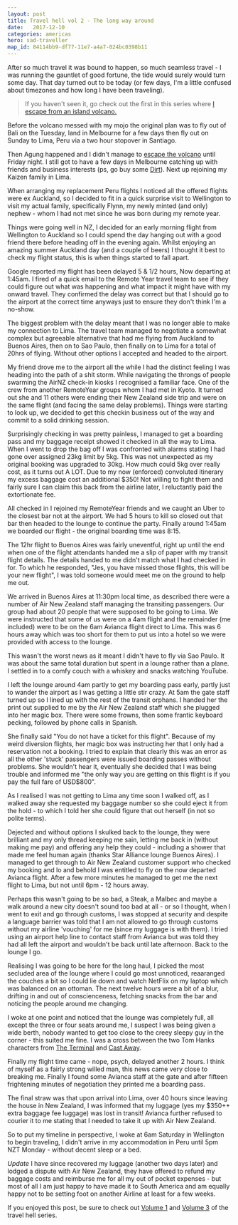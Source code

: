 ```yaml
---
layout: post
title: Travel hell vol 2 - The long way around
date:   2017-12-10
categories: americas
hero: sad-traveller
map_id: 84114bb9-df77-11e7-a4a7-024bc0398b11
---
```

After so much travel it was bound to happen, so much seamless travel - I was running the gauntlet of good fortune, the tide would surely would turn some day. That day turned out to be today (or few days, I'm a little confused about timezones and how long I have been traveling).

> If you haven't seen it, go check out the first in this series where [I escape from an island volcano.](/asia/2017/12/escape_from_the_volcano)

Before the volcano messed with my mojo the original plan was to fly out of Bali on the Tuesday, land in Melbourne for a few days then fly out on Sunday to Lima, Peru via a two hour stopover in Santiago.

Then Agung happened and I didn't manage to [escape the volcano](/asia/2017/12/escape_from_the_volcano) until Friday night. I still got to have a few days in Melbourne catching up with friends and business interests (ps, go buy some [Dirt](http://thedirtcompany.com.au/)). Next up rejoining my Kaizen family in Lima.

When arranging my replacement Peru flights I noticed all the offered flights were ex Auckland, so I decided to fit in a quick surprise visit to Wellington to visit my actual family, specifically Flynn, my newly minted (and only) nephew - whom I had not met since he was born during my remote year.

Things were going well in NZ, I decided for an early morning flight from Wellington to Auckland so I could spend the day hanging out with a good friend there before heading off in the evening again. Whilst enjoying an amazing summer Auckland day (and a couple of beers) I thought it best to check my flight status, this is when things started to fall apart.

Google reported my flight has been delayed 5 & 1/2 hours, Now departing at 1:45am. I fired of a quick email to the Remote Year travel team to see if they could figure out what was happening and what impact it might have with my onward travel. They confirmed the delay was correct but that I should go to the airport at the correct time anyways just to ensure they don't think I'm a no-show.

The biggest problem with the delay meant that I was no longer able to make my connection to Lima. The travel team managed to negotiate a somewhat complex but agreeable alternative that had me flying from Auckland to Buenos Aires, then on to Sao Paulo, then finally on to Lima for a total of 20hrs of flying. Without other options I accepted and headed to the airport.

My friend drove me to the airport all the while I had the distinct feeling I was heading into the path of a shit storm. While navigating the throngs of people swarming the AirNZ check-in kiosks I recognised a familiar face. One of the crew from another RemoteYear groups whom I had met in Kyoto. It turned out she and 11 others were ending their New Zealand side trip and were on the same flight (and facing the same delay problems). Things were starting to look up, we decided to get this checkin business out of the way and commit to a solid drinking session.

Surprisingly checking in was pretty painless, I managed to get a boarding pass and my baggage receipt showed it checked in all the way to Lima. When I went to drop the bag off I was confronted with alarms stating I had gone over assigned 23kg limit by 5kg. This was not unexpected as my original booking was upgraded to 30kg. How much could 5kg over really cost, as it turns out A LOT. Due to my now (enforced) convoluted itinerary my excess baggage cost an additional $350! Not willing to fight them and fairly sure I can claim this back from the airline later, I reluctantly paid the extortionate fee.

All checked in I rejoined my RemoteYear friends and we caught an Uber to the closest bar not at the airport. We had 5 hours to kill so closed out that bar then headed to the lounge to continue the party. Finally around 1:45am we boarded our flight - the original boarding time was 8:15.

The 12hr flight to Buenos Aires was fairly uneventful, right up until the end when one of the flight attendants handed me a slip of paper with my transit flight details. The details handed to me didn't match what I had checked in for. To which he responded, "Jes, you have missed those flights, this will be your new flight", I was told someone would meet me on the ground to help me out.

We arrived in Buenos Aires at 11:30pm local time, as described there were a number of Air New Zealand staff managing the transiting passengers. Our group had about 20 people that were supposed to be going to Lima. We were instructed that some of us were on a 4am flight and the remainder (me included) were to be on the 6am Avianca flight direct to Lima. This was 6 hours away which was too short for them to put us into a hotel so we were provided with access to the lounge.

This wasn't the worst news as it meant I didn't have to fly via Sao Paulo. It was about the same total duration but spent in a lounge rather than a plane. I settled in to a comfy couch with a whiskey and snacks watching YouTube.

I left the lounge around 4am partly to get my boarding pass early, partly just to wander the airport as I was getting a little stir crazy. At 5am the gate staff turned up so I lined up with the rest of the transit orphans. I handed her the print out supplied to me by the Air New Zealand staff which she plugged into her magic box. There were some frowns, then some frantic keyboard pecking, followed by phone calls in Spanish.

She finally said "You do not have a ticket for this flight". Because of my weird diversion flights, her magic box was instructing her that I only had a reservation not a booking. I tried to explain that clearly this was an error as all the other 'stuck' passengers were issued boarding passes without problems. She wouldn't hear it, eventually she decided that I was being trouble and informed me "the only way you are getting on this flight is if you pay the full fare of USD$800".

As I realised I was not getting to Lima any time soon I walked off, as I walked away she requested my baggage number so she could eject it from the hold - to which I told her she could figure that out herself (in not so polite terms).

Dejected and without options I skulked back to the lounge, they were brilliant and my only thread keeping me sain, letting me back in (without making me pay) and offering any help they could - including a shower that made me feel human again (thanks Star Alliance lounge Buenos Aires). I managed to get through to Air New Zealand customer support who checked my booking and lo and behold I was entitled to fly on the now departed Avianca flight. After a few more minutes he managed to get me the next flight to Lima, but not until 6pm - 12 hours away.

Perhaps this wasn't going to be so bad, a Steak, a Malbec and maybe a walk around a new city doesn't sound too bad at all - or so I thought, when I went to exit and go through customs, I was stopped at security and despite a language barrier was told that I am not allowed to go through customs without my airline 'vouching' for me (since my luggage is with them). I tried using an airport help line to contact staff from Avianca but was told they had all left the airport and wouldn't be back until late afternoon. Back to the lounge I go.

Realising I was going to be here for the long haul, I picked the most secluded area of the lounge where I could go most unnoticed, reaaranged the couches a bit so I could lie down and watch NetFlix on my laptop which was balanced on an ottoman. The next twelve hours were a bit of a blur, drifting in and out of conscienceness, fetching snacks from the bar and noticing the people around me changing.

I woke at one point and noticed that the lounge was completely full, all except the three or four seats around me, I suspect I was being given a wide berth, nobody wanted to get too close to the creey sleepy guy in the corner - this suited me fine. I was a cross between the two Tom Hanks characters from [The Terminal](http://www.imdb.com/title/tt0362227/?ref_=fn_al_tt_1) and [Cast Away](http://www.imdb.com/title/tt0162222/?ref_=nm_knf_i1).

Finally my flight time came - nope, psych, delayed another 2 hours. I think of myself as a fairly strong willed man, this news came very close to breaking me. Finally I found some Avianca staff at the gate and after fifteen frightening minutes of negotiation they printed me a boarding pass.

The final straw was that upon arrival into Lima, over 40 hours since leaving the house in New Zealand, I was informed that my luggage (yes my $350++ extra baggage fee luggage) was lost in transit! Avianca further refused to courier it to me stating that I needed to take it up with Air New Zealand.

So to put my timeline in perspective, I woke at 6am Saturday in Wellington to begin traveling, I didn't arrive in my accommodation in Peru until 5pm NZT Monday - without decent sleep or a bed.

*Update* I have since recovered my luggage (another two days later) and lodged a dispute with Air New Zealand, they have offered to refund my baggage costs and reimburse me for all my out of pocket expenses - but most of all I am just happy to have made it to South America and am equally happy not to be setting foot on another Airline at least for a few weeks.

If you enjoyed this post, be sure to check out [Volume 1](/asia/2017/12/escape_from_the_volcano) and [Volume 3](/americas/2018/02/hostage_in_bolivia) of the travel hell series.